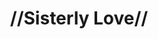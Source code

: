 ---
pid: ch973
title: "//Sisterly Love//"
location_transcription: By Philly Art Museum
coordinates: "[-75.179300300769, 39.965122872843]"
zipcode: '19122'
gen_neighborhood: North Philadelphia
neighborhood: Yorktown,Old Kensington,Jinogi
outside_phl: 
age: '20'
age_range: 20-29
instagram: 
image_file_name: ch_973.jpg
proposal_transcription: |-
  >Sculpture of the woman's movement w/ the three fists in the air
  >women's pride
  >make the shades of all the arms change to represent all women (digital arms)
topic: Brotherly Love,Inclusivity,Women
topic_summary: 0, 0, 0
type: Sculpture Statue,Digital Project
keywords_other: Sisterly love, Women
credit: Sydney
image_labels: 
twitter: 
facebook: 
permalink: "/monuments/ch973/"
layout: item-page
---